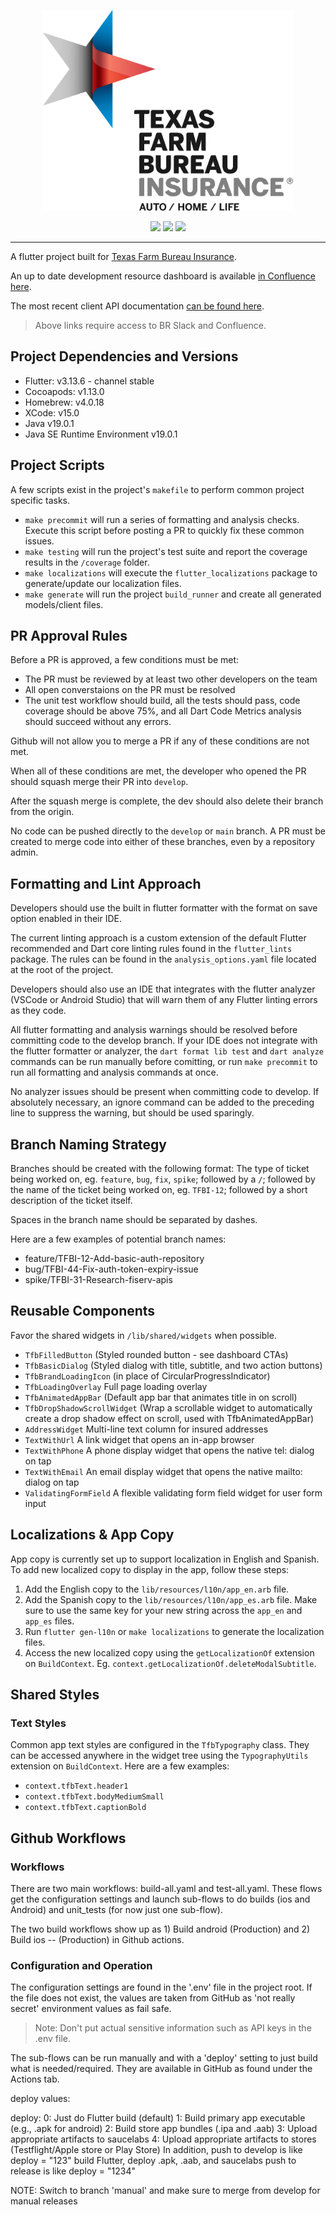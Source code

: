 <p align="center">
  <img width="400" src="lib/resources/assets/images/splash_logo.png">
</p>

<p align="center">
<img src="https://github.com/BottleRocketStudios/TexasFarmBureau-Flutter/actions/workflows/build-all.yaml/badge.svg?branch=develop" />
<img src="https://github.com/BottleRocketStudios/TexasFarmBureau-Flutter/actions/workflows/build-ios.yaml/badge.svg?branch=develop" />
<img src="https://github.com/BottleRocketStudios/TexasFarmBureau-Flutter/actions/workflows/build-android.yaml/badge.svg?branch=develop" />
</p>

------

A flutter project built for [Texas Farm Bureau Insurance](https://www.txfb-ins.com/).

An up to date development resource dashboard is available [in Confluence here](https://confluence.bottlerocketapps.com/display/TFB/Development+Dashboard).

The most recent client API documentation [can be found here](https://bottlerocketstudios.enterprise.slack.com/files/U04A8FB6YP5/F0516G3U6MB/external_apis__2_.pdf).

> Above links require access to BR Slack and Confluence.

## Project Dependencies and Versions

- Flutter: v3.13.6 - channel stable
- Cocoapods: v1.13.0
- Homebrew: v4.0.18
- XCode: v15.0
- Java v19.0.1
- Java SE Runtime Environment v19.0.1

## Project Scripts

A few scripts exist in the project's `makefile` to perform common project specific tasks.

- `make precommit` will run a series of formatting and analysis checks. Execute this script before posting a PR to quickly fix these common issues.
- `make testing` will run the project's test suite and report the coverage results in the `/coverage` folder.
- `make localizations` will execute the `flutter_localizations` package to generate/update our localization files.
- `make generate` will run the project `build_runner` and create all generated models/client files.

## PR Approval Rules

Before a PR is approved, a few conditions must be met:

- The PR must be reviewed by at least two other developers on the team
- All open converstaions on the PR must be resolved
- The unit test workflow should build, all the tests should pass, code coverage should be above 75%, and all Dart Code Metrics analysis should succeed without any errors.

Github will not allow you to merge a PR if any of these conditions are not met.

When all of these conditions are met, the developer who opened the PR should squash merge their PR into `develop`.

After the squash merge is complete, the dev should also delete their branch from the origin.

No code can be pushed directly to the `develop` or `main` branch. A PR must be created to merge code into either of these branches, even by a repository admin.

## Formatting and Lint Approach

Developers should use the built in flutter formatter with the format on save option enabled in their IDE.

The current linting approach is a custom extension of the default Flutter recommended and Dart core linting rules found in the `flutter_lints` package. The rules can be found in the `analysis_options.yaml` file located at the root of the project.

Developers should also use an IDE that integrates with the flutter analyzer (VSCode or Android Studio) that will warn them of any Flutter linting errors as they code.

All flutter formatting and analysis warnings should be resolved before committing code to the develop branch. If your IDE does not integrate with the flutter formatter or analyzer, the `dart format lib test` and `dart analyze` commands can be run manually before comitting, or run `make precommit` to run all formatting and analysis commands at once.

No analyzer issues should be present when committing code to develop. If absolutely necessary, an ignore command can be added to the preceding line to suppress the warning, but should be used sparingly.

## Branch Naming Strategy

Branches should be created with the following format: The type of ticket being worked on, eg. `feature`, `bug`, `fix`, `spike`; followed by a `/`; followed by the name of the ticket being worked on, eg. `TFBI-12`; followed by a short description of the ticket itself.

Spaces in the branch name should be separated by dashes.

Here are a few examples of potential branch names:

- feature/TFBI-12-Add-basic-auth-repository
- bug/TFBI-44-Fix-auth-token-expiry-issue
- spike/TFBI-31-Research-fiserv-apis

## Reusable Components

Favor the shared widgets in `/lib/shared/widgets` when possible.

- `TfbFilledButton` (Styled rounded button - see dashboard CTAs)
- `TfbBasicDialog` (Styled dialog with title, subtitle, and two action buttons)
- `TfbBrandLoadingIcon` (in place of CircularProgressIndicator)
- `TfbLoadingOverlay` Full page loading overlay
- `TfbAnimatedAppBar` (Default app bar that animates title in on scroll)
- `TfbDropShadowScrollWidget` (Wrap a scrollable widget to automatically create a drop shadow effect on scroll, used with TfbAnimatedAppBar)
- `AddressWidget` Multi-line text column for insured addresses
- `TextWithUrl` A link widget that opens an in-app browser
- `TextWithPhone` A phone display widget that opens the native tel: dialog on tap
- `TextWithEmail` An email display widget that opens the native mailto: dialog on tap
- `ValidatingFormField` A flexible validating form field widget for user form input

## Localizations & App Copy

App copy is currently set up to support localization in English and Spanish. To add new localized copy to display in the app, follow these steps:

1. Add the English copy to the `lib/resources/l10n/app_en.arb` file.
2. Add the Spanish copy to the `lib/resources/l10n/app_es.arb` file. Make sure to use the same key for your new string across the `app_en` and `app_es` files.
3. Run `flutter gen-l10n` or `make localizations` to generate the localization files.
4. Access the new localized copy using the `getLocalizationOf` extension on `BuildContext`. Eg. `context.getLocalizationOf.deleteModalSubtitle`.

## Shared Styles

### Text Styles

Common app text styles are configured in the `TfbTypography` class. They can be accessed anywhere in the widget tree using the `TypographyUtils` extension on `BuildContext`. Here are a few examples:

- `context.tfbText.header1`
- `context.tfbText.bodyMediumSmall`
- `context.tfbText.captionBold`

## Github Workflows

### Workflows

There are two main workflows: build-all.yaml and test-all.yaml. These flows get the configuration
settings and launch sub-flows to do builds (ios and Android) and unit_tests (for now just one sub-flow).

The two build workflows show up as 1) Build android (Production) and 2) Build ios -- (Production)
in Github actions.

### Configuration and Operation

The configuration settings are found in the '.env' file in the project root. If the file does not
exist, the values are taken from GitHub as 'not really secret' environment values as fail safe.

> Note: Don't put actual sensitive information such as API keys in the .env file.

The sub-flows can be run manually and with a 'deploy' setting to just build what is needed/required.
They are available in GitHub as found under the Actions tab.

deploy values:

deploy:  0: Just do Flutter build (default)
         1: Build primary app executable (e.g., .apk for android)
         2: Build store app bundles (.ipa and .aab)
         3: Upload appropriate artifacts to saucelabs
         4: Upload appropriate artifacts to stores (Testflight/Apple store or Play Store)
         In addition,
            push to develop is like deploy = "123"   build Flutter, deploy .apk, .aab, and saucelabs
            push to release is like deploy = "1234"

NOTE: Switch to branch 'manual' and make sure to merge from develop for manual releases
